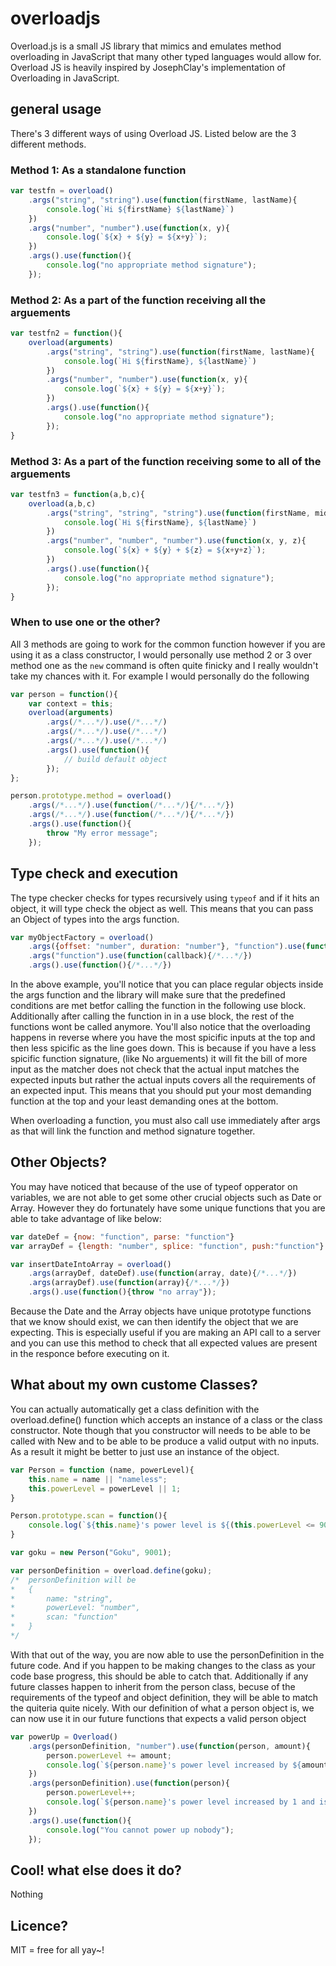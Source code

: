 # overloadjs

Overload.js is a small JS library that mimics and emulates method overloading in JavaScript that many other typed languages would allow for. Overload JS is heavily inspired by JosephClay's implementation of Overloading in JavaScript. 

## general usage

There's 3 different ways of using Overload JS. Listed below are the 3 different methods.

### Method 1: As a standalone function
```javascript
var testfn = overload()
	.args("string", "string").use(function(firstName, lastName){
		console.log(`Hi ${firstName} ${lastName}`)
	})
	.args("number", "number").use(function(x, y){
		console.log(`${x} + ${y} = ${x+y}`);
	})
	.args().use(function(){
		console.log("no appropriate method signature");
	});
```

### Method 2: As a part of the function receiving all the arguements
```javascript
var testfn2 = function(){
	overload(arguments)
		.args("string", "string").use(function(firstName, lastName){
			console.log(`Hi ${firstName}, ${lastName}`)
		})
		.args("number", "number").use(function(x, y){
			console.log(`${x} + ${y} = ${x+y}`);
		})
		.args().use(function(){
			console.log("no appropriate method signature");
		});
}
```

### Method 3: As a part of the function receiving some to all of the arguements
```javascript
var testfn3 = function(a,b,c){
	overload(a,b,c)
		.args("string", "string", "string").use(function(firstName, middleName, lastName){
			console.log(`Hi ${firstName}, ${lastName}`)
		})
		.args("number", "number", "number").use(function(x, y, z){
			console.log(`${x} + ${y} + ${z} = ${x+y+z}`);
		})
		.args().use(function(){
			console.log("no appropriate method signature");
		});
}
```

### When to use one or the other?

All 3 methods are going to work for the common function however if you are using it as a class constructor, I would personally use method 2 or 3 over method one as the `new` command is often quite finicky and I really wouldn't take my chances with it. For example I would personally do the following

```javascript
var person = function(){
	var context = this;
	overload(arguments)
		.args(/*...*/).use(/*...*/)
		.args(/*...*/).use(/*...*/)
		.args(/*...*/).use(/*...*/)
		.args().use(function(){
			// build default object
		});
};

person.prototype.method = overload()
	.args(/*...*/).use(function(/*...*/){/*...*/})
	.args(/*...*/).use(function(/*...*/){/*...*/})
	.args().use(function(){
		throw "My error message";
	});
```

## Type check and execution
The type checker checks for types recursively using `typeof` and if it hits an object, it will type check the object as well. This means that you can pass an Object of types into the args function.

```javascript
var myObjectFactory = overload()
	.args({offset: "number", duration: "number"}, "function").use(function(options, callback){/*...*/}
	.args("function").use(function(callback){/*...*/})
	.args().use(function(){/*...*/})
```

In the above example, you'll notice that you can place regular objects inside the args function and the library will make sure that the predefined conditions are met betfor calling the function in the following use block. Additionally after calling the function in in a use block, the rest of the functions wont be called anymore. You'll also notice that the overloading happens in reverse where you have the most spicific inputs at the top and then less spicific as the line goes down. This is because if you have a less spicific function signature, (like No arguements) it will fit the bill of more input as the matcher does not check that the actual input matches the expected inputs but rather the actual inputs covers all the requirements of an expected input. This means that you should put your most demanding function at the top and your least demanding ones at the bottom. 

When overloading a function, you must also call use immediately after args as that will link the function and method signature together. 

## Other Objects?
You may have noticed that because of the use of typeof opperator on variables, we are not able to get some other crucial objects such as Date or Array. However they do fortunately have some unique functions that you are able to take advantage of like below:

```javascript
var dateDef = {now: "function", parse: "function"}
var arrayDef = {length: "number", splice: "function", push:"function"}

var insertDateIntoArray = overload()
	.args(arrayDef, dateDef).use(function(array, date){/*...*/})
	.args(arrayDef).use(function(array){/*...*/})
	.args().use(function(){throw "no array"});
```

Because the Date and the Array objects have unique prototype functions that we know should exist, we can then identify the object that we are expecting. This is especially useful if you are making an API call to a server and you can use this method to check that all expected values are present in the responce before executing on it. 

## What about my own custome Classes?

You can actually automatically get a class definition with the overload.define() function which accepts an instance of a class or the class constructor. Note though that you constructor will needs to be able to be called with New and to be able to be produce a valid output with no inputs. As a result it might be better to just use an instance of the object. 

```javascript
var Person = function (name, powerLevel){
	this.name = name || "nameless"; 
	this.powerLevel = powerLevel || 1;
}

Person.prototype.scan = function(){
	console.log(`${this.name}'s power level is ${(this.powerLevel <= 9000)? this.powerLevel : "Over 9000"}`)
}

var goku = new Person("Goku", 9001);

var personDefinition = overload.define(goku);
/*  personDefinition will be
*   {
*		name: "string",
*		powerLevel: "number",
*		scan: "function"
*   }
*/
```

With that out of the way, you are now able to use the personDefinition in the future code. And if you happen to be making changes to the class as your code base progress, this should be able to catch that. Additionally if any future classes happen to inherit from the person class, becuse of the requirements of the typeof and object definition, they will be able to match the quiteria quite nicely. With our definition of what a person object is, we can now use it in our future functions that expects a valid person object

```javascript
var powerUp = Overload()
	.args(personDefinition, "number").use(function(person, amount){
		person.powerLevel += amount;
		console.log(`${person.name}'s power level increased by ${amount} and is now ${person.powerLevel}`)
	})
	.args(personDefinition).use(function(person){
		person.powerLevel++;
		console.log(`${person.name}'s power level increased by 1 and is now ${person.powerLevel}`)
	})
	.args().use(function(){
		console.log("You cannot power up nobody");
	});
```

## Cool! what else does it do?
Nothing

## Licence?
MIT = free for all yay~!